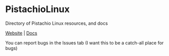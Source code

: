 # PistachioLinux
Directory of Pistachio Linux resources, and docs

[Website](https://linux.pistasjis.net) | [Docs](https://github.com/PistachioLinux/PistachioLinux/wiki)

You can report bugs in the Issues tab (I want this to be a catch-all place for bugs)

